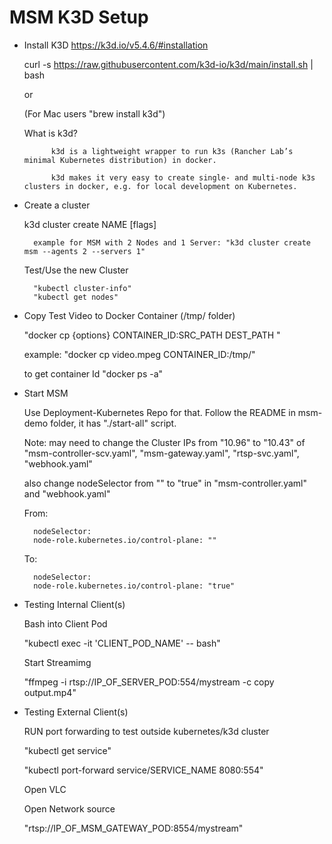 # MSM K3D Setup

- Install K3D https://k3d.io/v5.4.6/#installation 
     
     curl -s https://raw.githubusercontent.com/k3d-io/k3d/main/install.sh | bash

     or

     (For Mac users "brew install k3d")


     What is k3d?
		
			k3d is a lightweight wrapper to run k3s (Rancher Lab’s minimal Kubernetes distribution) in docker.

			k3d makes it very easy to create single- and multi-node k3s clusters in docker, e.g. for local development on Kubernetes.


- Create a cluster 

    k3d cluster create NAME [flags]

    	example for MSM with 2 Nodes and 1 Server: "k3d cluster create msm --agents 2 --servers 1"

    Test/Use the new Cluster

    	"kubectl cluster-info"
    	"kubectl get nodes"

- Copy Test Video to Docker Container (/tmp/ folder)

	"docker cp {options} CONTAINER_ID:SRC_PATH DEST_PATH "

	example: "docker cp video.mpeg CONTAINER_ID:/tmp/"

	to get container Id "docker ps -a"

- Start MSM

	Use Deployment-Kubernetes Repo for that. Follow the README in msm-demo folder, it has "./start-all" script.

	Note: may need to change the Cluster IPs from "10.96" to "10.43" of "msm-controller-scv.yaml", "msm-gateway.yaml", "rtsp-svc.yaml", "webhook.yaml"

	also change nodeSelector from "" to "true" in "msm-controller.yaml" and "webhook.yaml"

	From: 

		nodeSelector:
        node-role.kubernetes.io/control-plane: ""

    To:

    	nodeSelector:
        node-role.kubernetes.io/control-plane: "true"

- Testing Internal Client(s)

	Bash into Client Pod

	"kubectl exec -it 'CLIENT_POD_NAME' --  bash"

	Start Streamimg

	"ffmpeg -i rtsp://IP_OF_SERVER_POD:554/mystream -c copy output.mp4"

- Testing External Client(s)

	RUN port forwarding to test outside kubernetes/k3d cluster

	"kubectl get service"

	"kubectl port-forward service/SERVICE_NAME 8080:554"

	Open VLC

	Open Network source

	"rtsp://IP_OF_MSM_GATEWAY_POD:8554/mystream"

